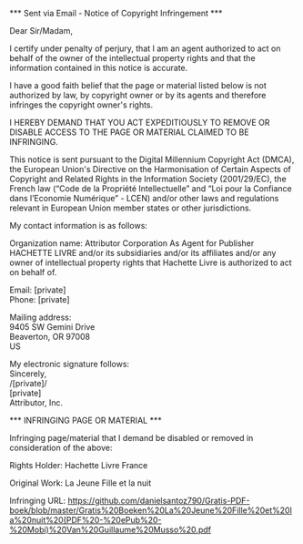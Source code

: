 *** Sent via Email - Notice of Copyright Infringement ***

Dear Sir/Madam,

I certify under penalty of perjury, that I am an agent authorized to act on behalf of the owner of the intellectual property rights and that the information contained in this notice is accurate.

I have a good faith belief that the page or material listed below is not authorized by law, by copyright owner or by its agents and therefore infringes the copyright owner's rights.

I HEREBY DEMAND THAT YOU ACT EXPEDITIOUSLY TO REMOVE OR DISABLE ACCESS TO THE PAGE OR MATERIAL CLAIMED TO BE INFRINGING.

This notice is sent pursuant to the Digital Millennium Copyright Act (DMCA), the European Union's Directive on the Harmonisation of Certain Aspects of Copyright and Related Rights in the Information Society (2001/29/EC), the French law (“Code de la Propriété Intellectuelle” and “Loi pour la Confiance dans l’Economie Numérique” - LCEN) and/or other laws and regulations relevant in European Union member states or other jurisdictions.

My contact information is as follows:

Organization name: Attributor Corporation As Agent for Publisher HACHETTE LIVRE and/or its subsidiaries and/or its affiliates and/or any owner of intellectual property rights that Hachette Livre is authorized to act on behalf of.

Email: [private]  
Phone: [private]

Mailing address:  
9405 SW Gemini Drive  
Beaverton, OR 97008  
US

My electronic signature follows:  
Sincerely,  
/[private]/  
[private]  
Attributor, Inc.

*** INFRINGING PAGE OR MATERIAL ***

Infringing page/material that I demand be disabled or removed in consideration of the above:

Rights Holder: Hachette Livre France

Original Work: La Jeune Fille et la nuit

Infringing URL: https://github.com/danielsantoz790/Gratis-PDF-boek/blob/master/Gratis%20Boeken%20La%20Jeune%20Fille%20et%20la%20nuit%20(PDF%20-%20ePub%20-%20Mobi)%20Van%20Guillaume%20Musso%20.pdf
